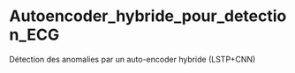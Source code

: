 # Autoencoder_hybride_pour_detection_ECG
Détection des anomalies par un auto-encoder hybride (LSTP+CNN)
